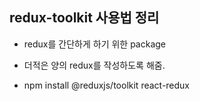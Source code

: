 ## redux-toolkit 사용법 정리
- redux를 간단하게 하기 위한 package
- 더적은 양의 redux를 작성하도록 해줌.

- npm install @reduxjs/toolkit react-redux